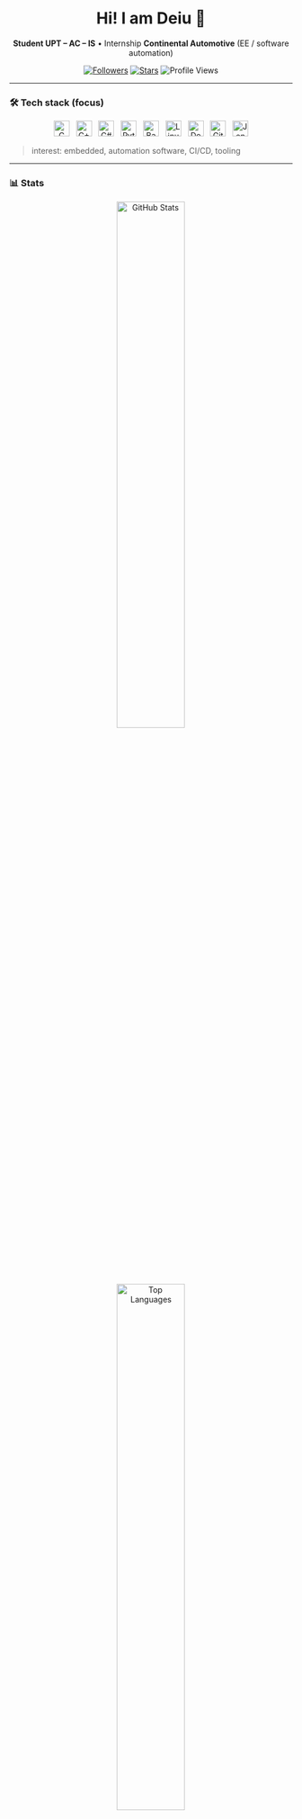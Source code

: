 <!-- Profile README — DeiuVRG -->
<div align="center">

  <h1>Hi! I am Deiu 👋</h1>
  <p><b>Student UPT – AC – IS</b> • Internship <b>Continental Automotive</b> (EE / software automation)</p>

  <!-- Badges -->
  <a href="https://github.com/DeiuVRG?tab=followers"><img alt="Followers"
     src="https://img.shields.io/github/followers/DeiuVRG?style=flat&label=Followers"></a>
  <a href="https://github.com/DeiuVRG"><img alt="Stars"
     src="https://img.shields.io/github/stars/DeiuVRG?affiliations=OWNER%2CCOLLABORATOR&style=flat&label=Stars"></a>
  <img alt="Profile Views"
     src="https://komarev.com/ghpvc/?username=DeiuVRG&label=Views">

</div>

---

### 🛠️ Tech stack (focus)
<p align="center">
  <img src="https://cdn.jsdelivr.net/gh/devicons/devicon/icons/c/c-original.svg" height="28" alt="C" title="C">&nbsp;&nbsp;
  <img src="https://cdn.jsdelivr.net/gh/devicons/devicon/icons/cplusplus/cplusplus-original.svg" height="28" alt="C++" title="C++">&nbsp;&nbsp;
  <img src="https://cdn.jsdelivr.net/gh/devicons/devicon/icons/csharp/csharp-original.svg" height="28" alt="C#" title="C#">&nbsp;&nbsp;   <!-- NEW -->
  <img src="https://cdn.jsdelivr.net/gh/devicons/devicon/icons/python/python-original.svg" height="28" alt="Python" title="Python">&nbsp;&nbsp;
  <img src="https://cdn.jsdelivr.net/gh/devicons/devicon/icons/bash/bash-original.svg" height="28" alt="Bash" title="Bash">&nbsp;&nbsp;
  <img src="https://cdn.jsdelivr.net/gh/devicons/devicon/icons/linux/linux-original.svg" height="28" alt="Linux" title="Linux">&nbsp;&nbsp;
  <img src="https://cdn.jsdelivr.net/gh/devicons/devicon/icons/docker/docker-original.svg" height="28" alt="Docker" title="Docker">&nbsp;&nbsp;
  <img src="https://cdn.jsdelivr.net/gh/devicons/devicon/icons/git/git-original.svg" height="28" alt="Git" title="Git">&nbsp;&nbsp;
  <img src="https://cdn.jsdelivr.net/gh/devicons/devicon/icons/jenkins/jenkins-original.svg" height="28" alt="Jenkins" title="Jenkins">
</p>


> interest: embedded, automation software, CI/CD, tooling 

---

### 📊 Stats
<div align="center">

  <!-- Stats + Top Langs in 2 rows -->
  <img width="49%" alt="GitHub Stats"
       src="https://github-readme-stats.vercel.app/api?username=DeiuVRG&show_icons=true&include_all_commits=true&count_private=true&rank_icon=github&custom_title=GitHub%20Stats&theme=transparent&v=1" />

  <img width="49%" alt="Top Languages"
       src="https://github-readme-stats.vercel.app/api/top-langs/?username=DeiuVRG&layout=compact&langs_count=8&theme=transparent&v=1" />

</div>

<!--
Tips:
- Dacă vreun card nu se încarcă, schimbă `&v=1` în `&v=2` ca să forțezi refreshul cache-ului GitHub.
- „Top Languages” reflectă dimensiunea codului din repo-uri, nu timpul petrecut.
-->

---

### 📫 Contact
- [(https://www.instagram.com/andreirusuvrg/)](https://www.instagram.com/andreirusuvrg/)
